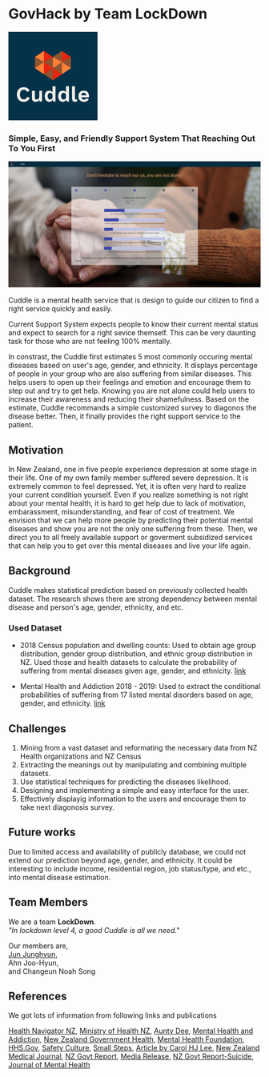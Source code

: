 # GovHack by Team LockDown
<img src="logo1.png" alt="My cool logo"/>

### Simple, Easy, and Friendly Support System That Reaching Out To You First

<img src="Cuddle Screen Shot2.png" alt="AppScreenshot"/>

Cuddle is a mental health service that is design to guide our citizen to find a right service quickly and easily.

Current Support System expects people to know their current mental status and expect to search for a right sevice themself.
This can be very daunting task for those who are not feeling 100% mentally.

In constrast, the Cuddle first estimates 5 most commonly occuring mental diseases based on user's age, gender, and ethnicity.
It displays percentage of people in your group who are also suffering from similar diseases. 
This helps users to open up their feelings and emotion and encourage them to step out and try to get help. 
Knowing you are not alone could help users to increase their awareness and reducing their shamefulness.
Based on the estimate, Cuddle recommands a simple customized survey to diagonos the disease better.
Then, it finally provides the right support service to the patient.

## Motivation
In New Zealand, one in five people experience depression at some stage in their life.
One of my own family member suffered severe depression. It is extremely common to feel depressed. Yet, it is often very hard to realize your current condition yourself.
Even if you realize something is not right about your mental health, it is hard to get help due to lack of motivation, embarassment, misunderstanding, and fear of cost of treatment. We envision that we can help more people by predicting their potential mental diseases and show you are not the only one suffering from these. Then, we direct you to all freely available support or goverment subsidized services that can help you to get over this mental diseases and live your life again.

## Background
Cuddle makes statistical prediction based on previously collected health dataset.
The research shows there are strong dependency between mental disease and person's age, gender, ethnicity, and etc.

### Used Dataset
- 2018 Census population and dwelling counts:
Used to obtain age group distribution, gender group distribution, and ethnic group distribution in NZ. Used those and health datasets to calculate the probability of suffering from mental diseases given age, gender, and ethnicity.
[link](https://www.stats.govt.nz/information-releases/2018-census-population-and-dwelling-counts)

- Mental Health and Addiction 2018 - 2019:
Used to extract the conditional probabilities of suffering from 17 listed mental disorders based on age, gender, and ethnicity.
[link](https://www.health.govt.nz/publication/mental-health-and-addiction-service-use-2018-19-tables)

## Challenges
1. Mining from a vast dataset and reformating the necessary data from NZ Health organizations and NZ Census
2. Extracting the meanings out by manipulating and combining multiple datasets.
3. Use statistical techniques for predicting the diseases likelihood.
4. Designing and implementing a simple and easy interface for the user.
5. Effectively displayig information to the users and encourage them to take next diagonosis survey.

## Future works
Due to limited access and availability of publicly database, we could not extend our prediction beyond age, gender, and ethnicity.
It could be interesting to include income, residential region, job status/type, and etc., into mental disease estimation.

## Team Members
We are a team **LockDown**.  
*"In lockdown level 4, a good Cuddle is all we need."*  

Our members are,  
[Jun Junghyun](https://www.linkedin.com/in/junjunghyun),  
Ahn Joo-Hyun,  
and Changeun Noah Song

## References
We got lots of information from following links and publications

[Health Navigator NZ](https://www.healthnavigator.org.nz/support/m/mental-health/), 
[Ministry of Health NZ](https://www.health.govt.nz/your-health/services-and-support/health-care-services/mental-health-services/mental-health-services-where-get-help), 
[Aunty Dee](https://www.auntydee.co.nz/tips-and-help), 
[Mental Health and Addiction](https://mentalhealth.inquiry.govt.nz/inquiry-report/he-ara-oranga/chapter-3-what-we-think/3-2-our-conclusions/), 
[New Zealand Government Health](https://www.govt.nz/browse/health/help-with-mental-health-and-addiction/), 
[Mental Health Foundation](https://mentalhealth.org.nz/helplines), 
[HHS.Gov](https://www.hhs.gov/hipaa/for-professionals/faq/mental-health/index.html), 
[Safety Culture](https://blog.safetyculture.com/industry-trends/the-striking-role-mental-health-plays-in-construction), 
[Small Steps](https://depression.org.nz/is-it-depression-anxiety/self-test/anxiety-test/#), 
[Article by Carol HJ Lee](https://global-uploads.webflow.com/5e332a62c703f653182faf47/5e332a62c703f6bc512fcf9f_Lee%20FINAL.pdf), 
[New Zealand Medical Journal](https://www.nzma.org.nz/journal-articles/ethnic-inequality-in-diagnosis-with-depression-and-anxiety-disorders), 
[NZ Govt Report](https://mentalhealth.inquiry.govt.nz/inquiry-report/he-ara-oranga/chapter-3-what-we-think/3-2-our-conclusions/), 
[Media Release](https://coronialservices.justice.govt.nz/assets/Documents/Publications/Chief-Coroner-Suicide-Stats-2020-Media-Release.pdf), 
[NZ Govt Report-Suicide](https://www.health.govt.nz/system/files/documents/publications/suicide_data_related_to_mental_health_service_users_2016_-final.pdf), 
[Journal of Mental Health](https://www.fmhs.auckland.ac.nz/assets/fmhs/som/psychmed/petrie/docs/2008%20J%20mental%20health%20.pdf)
